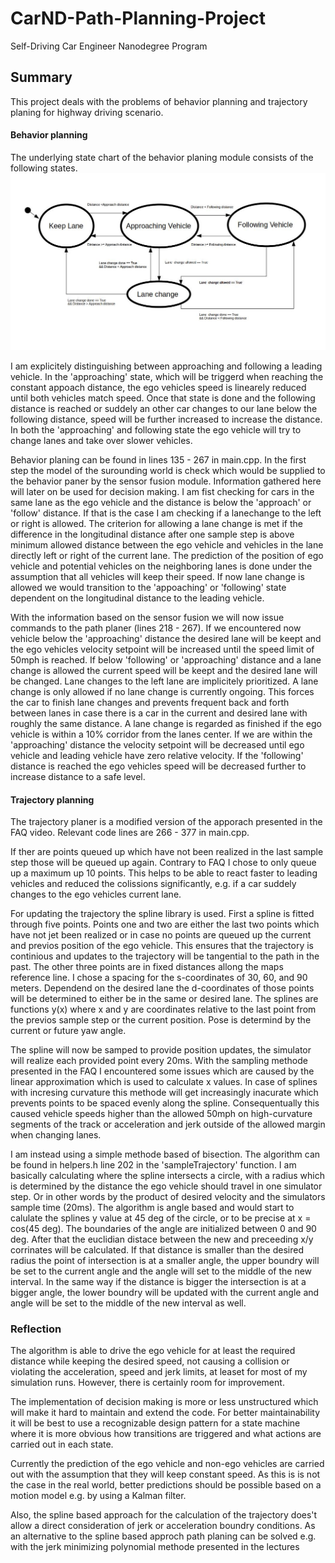[//]: # (Image References)

[image1]: ./StateChart.jpg "Statechart of behavior planing module"

# CarND-Path-Planning-Project
Self-Driving Car Engineer Nanodegree Program
   
## Summary
This project deals with the problems of behavior planning and trajectory planing for highway driving scenario.

#### Behavior planning
The underlying state chart of the behavior planing module consists of the following states. 
![alt text][image1]


I am explicitely distinguishing between approaching and following a leading vehicle. In the 'approaching' state, which will be triggerd when reaching the constant appoach distance, the ego vehicles speed is linearely reduced until both vehicles match speed. Once that state is done and the following distance is reached or suddely an other car changes to our lane below the following distance, speed will be further increased to increase the distance. In both the 'approaching' and following state the ego vehicle will try to change lanes and take over slower vehicles.

Behavior planing can be found in lines 135 - 267 in main.cpp. In the first step the model of the surounding world is check which would be supplied to the behavior paner by the sensor fusion module. Information gathered here will later on be used for decision making. I am fist checking for cars in the same lane as the ego vehicle and the distance is below the 'approach' or 'follow' distance. If that is the case I am checking if a lanechange to the left or right is allowed. The criterion for allowing a lane change is met if the difference in the longitudinal distance after one sample step is above minimum allowed distance between the ego vehicle and vehicles in the lane directly left or right of the current lane. The prediction of the position of ego vehicle and potential vehicles on the neighboring lanes is done under the assumption that all vehicles will keep their speed. If now lane change is allowed we would transition to the 'appoaching' or 'following' state dependent on the longitudinal distance to the leading vehicle.

With the information based on the sensor fusion we will now issue commands to the path planer (lines 218 - 267). If we encountered now vehicle below the 'approaching' distance the desired lane will be keept and the ego vehicles velocity setpoint will be increased until the speed limit of 50mph is reached. If below 'following' or 'approaching' distance and a lane change is allowed the current speed will be keept and the desired lane will be changed. Lane changes to the left lane are implicitely prioritized. A lane change is only allowed if no lane change is currently ongoing. This forces the car to finish lane changes and prevents frequent back and forth between lanes in case there is a car in the current and desired lane with roughly the same distance. A lane change is regarded as finished if the ego vehicle is within a 10% corridor from the lanes center. If we are within the 'approaching' distance the velocity setpoint will be decreased until ego vehicle and leading vehicle have zero relative velocity. If the 'following' distance is reached the ego vehicles speed will be decreased further to increase distance to a safe level.

#### Trajectory planning
The trajectory planer is a modified version of the apporach presented in the FAQ video. Relevant code lines are 266 - 377 in main.cpp. 

If ther are points queued up which have not been realized in the last sample step those will be queued up again. Contrary to FAQ I chose to only queue up a maximum up 10 points. This helps to be able to react faster to leading vehicles and reduced the colissions significantly, e.g. if a car suddely changes to the ego vehicles current lane. 

For updating the trajectory the spline library is used. First a spline is fitted through five points. Points one and two are either the last two points which have not jet been realized or in case no points are queued up the current and previos position of the ego vehicle. This ensures that the trajectory is continious and updates to the trajectory will be tangential to the path in the past. The other three points are in fixed distances allong the maps reference line. I chose a spacing for the s-coordinates of 30, 60, and 90 meters. Dependend on the desired lane the d-coordinates of those points will be determined to either be in the same or desired lane. The splines are functions y(x) where x and y are coordinates relative to the last point from the previos sample step or the current position. Pose is determind by the current or future yaw angle.

The spline will now be samped to provide position updates, the simulator will realize each provided point every 20ms. With the sampling methode presented in the FAQ I encountered some issues which are caused by the linear approximation which is used to calculate x values. In case of splines with incresing curvature this methode will get increasingly inacurate which prevents points to be spaced evenly along the spline. Consequentually this caused vehicle speeds higher than the allowed 50mph on high-curvature segments of the track or acceleration and jerk outside of the allowed margin when changing lanes. 

I am instead using a simple methode based of bisection. The algorithm can be found in helpers.h line 202 in the 'sampleTrajectory' function. I am basically calculating where the spline intersects a circle, with a radius which is determined by the distance the ego vehicle should travel in one simulator step. Or in other words by the product of desired velocity and the simulators sample time (20ms). The algorithm is angle based and would start to calulate the splines y value at 45 deg of the circle, or to be precise at x = cos(45 deg). The boundaries of the angle are initialized between 0 and 90 deg. After that the euclidian distace between the new and preceeding x/y corrinates will be calculated. If that distance is smaller than the desired radius the point of intersection is at a smaller angle, the upper boundry will be set to the current angle and the angle will set to the middle of the new interval. In the same way if the distance is bigger the intersection is at a bigger angle, the lower boundry will be updated with the current angle and angle will be set to the middle of the new interval as well. 

### Reflection
The algorithm is able to drive the ego vehicle for at least the required distance while keeping the desired speed, not causing a collision or violating the acceleration, speed and jerk limits, at leaset for most of my simulation runs. However, there is certainly room for improvement.

The implementation of decision making is more or less unstructured which will make it hard to maintain and extend the code. For better maintainability it will be best to use a recognizable design pattern for a state machine where it is more obvious how transitions are triggered and what actions are carried out in each state. 

Currently the prediction of the ego vehicle and non-ego vehicles are carried out with the assumption that they will keep constant speed. As this is is not the case in the real world, better predictions should be possible based on a motion model e.g. by using a Kalman filter.

Also, the spline based approach for the calculation of the trajectory does't allow a direct consideration of jerk or acceleration boundry conditions. As an alternative to the spline based approch path planing can be solved e.g. with the jerk minimizing polynomial methode presented in the lectures 


